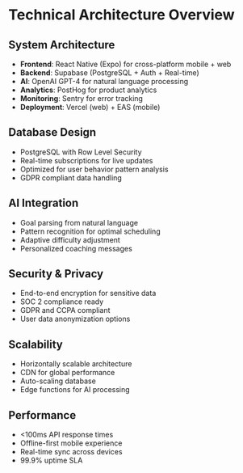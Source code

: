 # Technical Architecture Overview

## System Architecture
- **Frontend**: React Native (Expo) for cross-platform mobile + web
- **Backend**: Supabase (PostgreSQL + Auth + Real-time)
- **AI**: OpenAI GPT-4 for natural language processing
- **Analytics**: PostHog for product analytics
- **Monitoring**: Sentry for error tracking
- **Deployment**: Vercel (web) + EAS (mobile)

## Database Design
- PostgreSQL with Row Level Security
- Real-time subscriptions for live updates
- Optimized for user behavior pattern analysis
- GDPR compliant data handling

## AI Integration
- Goal parsing from natural language
- Pattern recognition for optimal scheduling
- Adaptive difficulty adjustment
- Personalized coaching messages

## Security & Privacy
- End-to-end encryption for sensitive data
- SOC 2 compliance ready
- GDPR and CCPA compliant
- User data anonymization options

## Scalability
- Horizontally scalable architecture
- CDN for global performance
- Auto-scaling database
- Edge functions for AI processing

## Performance
- <100ms API response times
- Offline-first mobile experience
- Real-time sync across devices
- 99.9% uptime SLA
